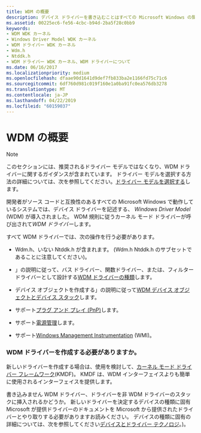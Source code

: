 ```yaml
---
title: WDM の概要
description: デバイス ドライバーを書き込むことはすべての Microsoft Windows の間でソース コードと互換性のあるオペレーティング システムのドライバー開発者を許可するのには、Windows Driver Model (WDM) が導入されました。 WDM 規則に従うカーネル モード ドライバーでは、WDM ドライバーと呼ばれます。
ms.assetid: 00225ec6-fe56-4cbc-b94d-2ba5f28c0bb9
keywords:
- WDM WDK カーネル
- Windows Driver Model WDK カーネル
- WDM ドライバー WDK カーネル
- Wdm.h
- Ntddk.h
- WDM ドライバー WDK カーネル、WDM ドライバーについて
ms.date: 06/16/2017
ms.localizationpriority: medium
ms.openlocfilehash: dfaae90d1641d9def7fb833ba2e1166fd75c71c6
ms.sourcegitcommit: 6df760d981c019f160e1a0ba91fc0ea576db3278
ms.translationtype: MT
ms.contentlocale: ja-JP
ms.lasthandoff: 04/22/2019
ms.locfileid: "60159037"
---
```

# <a name="introduction-to-wdm"></a>WDM の概要

> [!NOTE]
> このセクションには、推奨されるドライバー モデルではなくなり、WDM ドライバーに関するガイダンスが含まれています。 ドライバー モデルを選択する方法の詳細については、次を参照してください。[ドライバー モデルを選択する](https://docs.microsoft.com/windows-hardware/drivers/gettingstarted/choosing-a-driver-model)します。

開発者がソース コードと互換性のあるすべての Microsoft Windows で動作しているシステムでは、デバイス ドライバーを記述する、 *Windows Driver Model* (WDM) が導入されました。 WDM 規則に従うカーネル モード ドライバーが呼び出されて*WDM ドライバー*します。

すべて WDM ドライバーでは、次の操作を行う必要があります。

-   Wdm.h、いない Ntddk.h が含まれます。 (Wdm.h Ntddk.h のサブセットであることに注意してください)。

-   」の説明に従って、バス ドライバー、関数ドライバー、または、フィルター ドライバーとして設計する[WDM ドライバーの種類](types-of-wdm-drivers.md)します。

-   デバイス オブジェクトを作成する」の説明に従って[WDM デバイス オブジェクトとデバイス スタック](wdm-device-objects-and-device-stacks.md)します。

-   サポート[プラグ アンド プレイ (PnP)](implementing-plug-and-play.md)します。

-   サポート[電源管理](implementing-power-management.md)します。

-   サポート[Windows Management Instrumentation](implementing-wmi.md) (WMI)。

### <a name="should-you-write-a-wdm-driver"></a>WDM ドライバーを作成する必要がありますか。

新しいドライバーを作成する場合は、使用を検討して、[カーネル モード ドライバー フレームワーク](https://msdn.microsoft.com/library/windows/hardware/dn265580)(KMDF)。 KMDF は、WDM インターフェイスよりも簡単に使用されるインターフェイスを提供します。

書き込みません WDM ドライバー、ドライバーを非 WDM ドライバーのスタックに挿入されるかどうか。 新しいドライバーを決定するデバイスの種類に固有 Microsoft が提供ドライバーのドキュメントを Microsoft から提供されたドライバーとやり取りする必要がありますお読みください。 デバイスの種類に固有の詳細については、次を参照してください[デバイスとドライバー テクノロジ](https://msdn.microsoft.com/library/windows/hardware/ff557557)。)。



